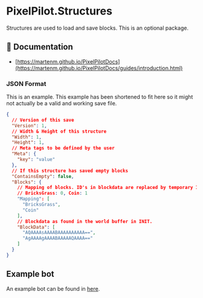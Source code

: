 ﻿# PixelPilot.Structures
Structures are used to load and save blocks. This is an optional package.

## 📄 Documentation
- [https://martenm.github.io/PixelPilotDocs](https://martenm.github.io/PixelPilotDocs/guides/introduction.html)

### JSON Format
This is an example. This example has been shortened to fit here so it might not actually be a valid and working save file.
```json
{
  // Version of this save
  "Version": 1,
  // Width & Height of this structure
  "Width": 1,
  "Height": 1,
  // Meta tags to be defined by the user
  "Meta": {
    "key": "value"
  },
  // If this structure has saved empty blocks
  "ContainsEmpty": false,
  "Blocks": {
    // Mapping of blocks. ID's in blockdata are replaced by temporary IDs.
    // BricksGrass: 0, Coin: 1
    "Mapping": [
      "BricksGrass",
      "Coin"
    ],
    // Blockdata as found in the world buffer in INIT.
    "BlockData": [
      "AQAAAAsAAAABAAAAAAAAAA==",
      "AgAAAAgAAAABAAAAAQAAAA=="
    ]
  }
}
```


## Example bot
An example bot can be found in [here](https://github.com/MartenM/PixelPilot/tree/main/examples/Example.StructuresBot).
